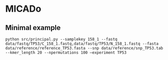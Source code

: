 # MICADo


## Minimal example 


```{bash}
python src/principal.py --samplekey 158_1 --fastq data/fastq/TP53/C_158_1.fastq,data/fastq/TP53/N_158_1.fastq --fasta data/reference/reference_TP53.fasta --snp data/reference/snp_TP53.tab --kmer_length 20 --npermutations 100 —experiment TP53
```
